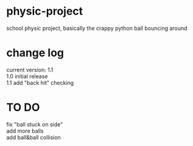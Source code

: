 # physic-project
school physic project, basically the crappy python ball bouncing around

# change log
current version: 1.1  
1.0 initial release  
1.1 add "back hit" checking  

# TO DO
fix "ball stuck on side"  
add more balls  
add ball&ball collision  
